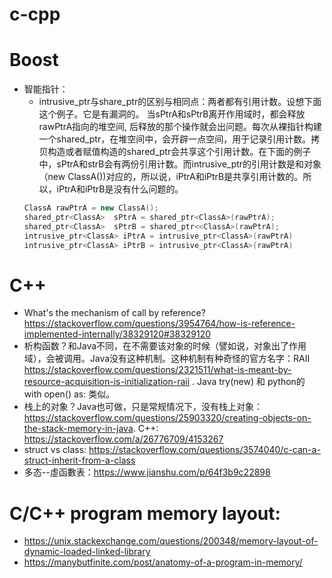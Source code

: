 # c-cpp
# Boost
* 智能指针：
  * intrusive_ptr与share_ptr的区别与相同点：两者都有引用计数。设想下面这个例子。它是有漏洞的。 当sPtrA和sPtrB离开作用域时，都会释放rawPtrA指向的堆空间, 后释放的那个操作就会出问题。每次从裸指针构建一个shared_ptr，在堆空间中，会开辟一点空间，用于记录引用计数。拷贝构造或者赋值构造的shared_ptr会共享这个引用计数。在下面的例子中，sPtrA和strB会有两份引用计数。而intrusive_ptr的引用计数是和对象（new ClassA())对应的，所以说，iPtrA和iPtrB是共享引用计数的。所以，iPtrA和iPtrB是没有什么问题的。
  ```c++
  ClassA rawPtrA = new ClassA();
  shared_ptr<ClassA>  sPtrA = shared_ptr<ClassA>(rawPtrA);
  shared_ptr<ClassA>  sPtrB = shared_ptr<<ClassA>(rawPtrA);
  intrusive_ptr<ClassA> iPtrA = intrusive_ptr<ClassA>(rawPtrA)
  intrusive_ptr<ClassA> iPtrB = intrusive_ptr<ClassA>(rawPtrA)
  ```


# C++
* What's the mechanism of call by reference? https://stackoverflow.com/questions/3954764/how-is-reference-implemented-internally/38329120#38329120 
* 析构函数？和Java不同，在不需要该对象的时候（譬如说，对象出了作用域），会被调用。Java没有这种机制。这种机制有种奇怪的官方名字：RAII https://stackoverflow.com/questions/2321511/what-is-meant-by-resource-acquisition-is-initialization-raii . Java try(new) 和 python的 with open() as: 类似。
* 栈上的对象？Java也可做，只是常规情况下，没有栈上对象：https://stackoverflow.com/questions/25903320/creating-objects-on-the-stack-memory-in-java. C++: https://stackoverflow.com/a/26776709/4153267
* struct vs class: https://stackoverflow.com/questions/3574040/c-can-a-struct-inherit-from-a-class
* 多态--虛函數表：https://www.jianshu.com/p/64f3b9c22898

# C/C++ program memory layout:
* https://unix.stackexchange.com/questions/200348/memory-layout-of-dynamic-loaded-linked-library
* https://manybutfinite.com/post/anatomy-of-a-program-in-memory/
